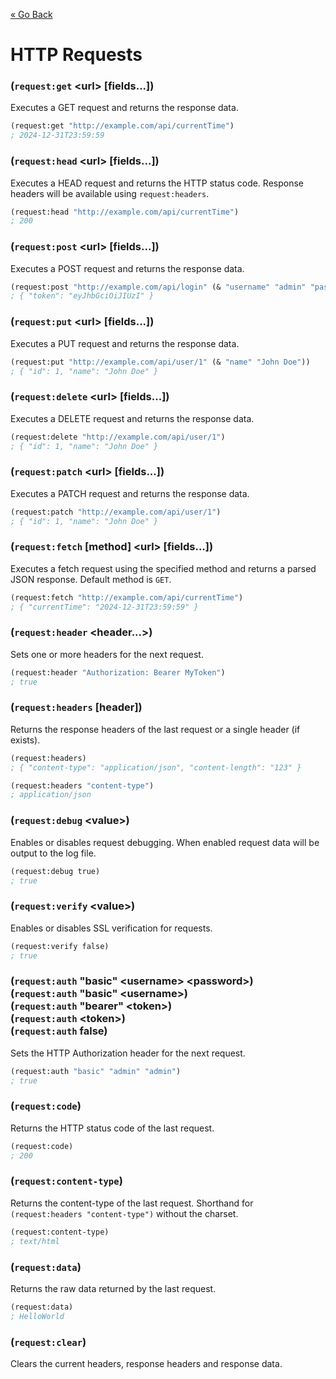 [&laquo; Go Back](./Expr.md)
# HTTP Requests


### (`request:get` \<url> [fields...])
Executes a GET request and returns the response data.
```lisp
(request:get "http://example.com/api/currentTime")
; 2024-12-31T23:59:59
```

### (`request:head` \<url> [fields...])
Executes a HEAD request and returns the HTTP status code. Response headers will be available using `request:headers`.
```lisp
(request:head "http://example.com/api/currentTime")
; 200
```

### (`request:post` \<url> [fields...])
Executes a POST request and returns the response data.
```lisp
(request:post "http://example.com/api/login" (& "username" "admin" "password" "admin"))
; { "token": "eyJhbGciOiJIUzI" }
```

### (`request:put` \<url> [fields...])
Executes a PUT request and returns the response data.
```lisp
(request:put "http://example.com/api/user/1" (& "name" "John Doe"))
; { "id": 1, "name": "John Doe" }
```

### (`request:delete` \<url> [fields...])
Executes a DELETE request and returns the response data.
```lisp
(request:delete "http://example.com/api/user/1")
; { "id": 1, "name": "John Doe" }
```

### (`request:patch` \<url> [fields...])
Executes a PATCH request and returns the response data.
```lisp
(request:patch "http://example.com/api/user/1")
; { "id": 1, "name": "John Doe" }
```

### (`request:fetch` [method] \<url> [fields...])
Executes a fetch request using the specified method and returns a parsed JSON response. Default method is `GET`.
```lisp
(request:fetch "http://example.com/api/currentTime")
; { "currentTime": "2024-12-31T23:59:59" }
```

### (`request:header` \<header...>)
Sets one or more headers for the next request.
```lisp
(request:header "Authorization: Bearer MyToken")
; true
```

### (`request:headers` [header])
Returns the response headers of the last request or a single header (if exists).
```lisp
(request:headers)
; { "content-type": "application/json", "content-length": "123" }

(request:headers "content-type")
; application/json
```

### (`request:debug` \<value>)
Enables or disables request debugging. When enabled request data will be output to the log file.
```lisp
(request:debug true)
; true
```

### (`request:verify` \<value>)
Enables or disables SSL verification for requests.
```lisp
(request:verify false)
; true
```

### (`request:auth` "basic" \<username> \<password>)<br/>(`request:auth` "basic" \<username>)<br/>(`request:auth` "bearer" \<token>)<br/>(`request:auth` \<token>)<br/>(`request:auth` false)
Sets the HTTP Authorization header for the next request.
```lisp
(request:auth "basic" "admin" "admin")
; true
```

### (`request:code`)
Returns the HTTP status code of the last request.
```lisp
(request:code)
; 200
```

### (`request:content-type`)
Returns the content-type of the last request. Shorthand for `(request:headers "content-type")` without the charset.
```lisp
(request:content-type)
; text/html
```

### (`request:data`)
Returns the raw data returned by the last request.
```lisp
(request:data)
; HelloWorld
```

### (`request:clear`)
Clears the current headers, response headers and response data.
